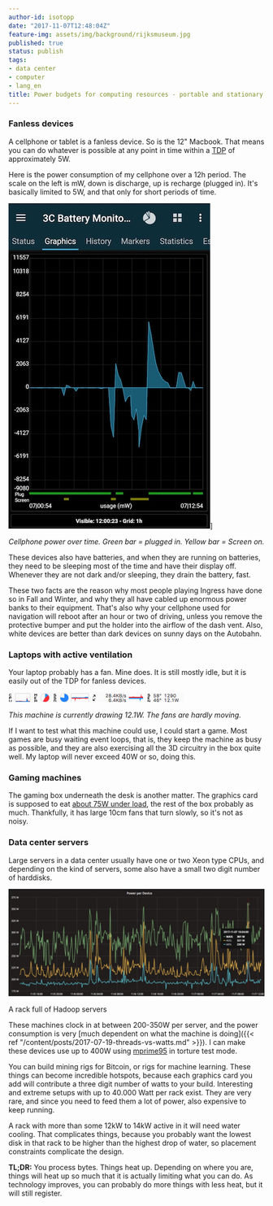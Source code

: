 ```yaml
---
author-id: isotopp
date: "2017-11-07T12:48:04Z"
feature-img: assets/img/background/rijksmuseum.jpg
published: true
status: publish
tags:
- data center
- computer
- lang_en
title: Power budgets for computing resources - portable and stationary
---
```


### Fanless devices

A cellphone or tablet is a fanless device. So is the 12"
Macbook. That means you can do whatever is possible at any point
in time within a
[TDP](https://en.wikipedia.org/wiki/Thermal_design_power) of
approximately 5W.

Here is the power consumption of my cellphone over a 12h period.
The scale on the left is mW, down is discharge, up is recharge
(plugged in). It's basically limited to 5W, and that only for
short periods of time.

![](/uploads/2017/11/power-budget.jpg)]

*Cellphone power over time. Green bar = plugged in. Yellow bar =
Screen on.*

These devices also have batteries, and when they are running on
batteries, they need to be sleeping most of the time and have
their display off. Whenever they are not dark and/or sleeping,
they drain the battery, fast.

These two facts are the reason why most people playing Ingress
have done so in Fall and Winter, and why they all have cabled up
enormous power banks to their equipment. That's also why your
cellphone used for navigation will reboot after an hour or two
of driving, unless you remove the protective bumper and put the
holder into the airflow of the dash vent. Also, white devices
are better than dark devices on sunny days on the Autobahn.

### Laptops with active ventilation

Your laptop probably has a fan. Mine does. It is still mostly
idle, but it is easily out of the TDP for fanless devices.

![](/uploads/2017/11/Screen-Shot-2017-11-07-at-12.34.50.png) 

*This machine is currently drawing 12.1W. The fans are hardly
moving.*

If I want to test what this machine could use, I could start a
game. Most games are busy waiting event loops, that is, they
keep the machine as busy as possible, and they are also
exercising all the 3D circuitry in the box quite well. My laptop
will never exceed 40W or so, doing this. 


### Gaming machines

The gaming box underneath the desk is another matter. The
graphics card is supposed to eat 
[about 75W under load](http://www.tomshardware.com/reviews/nvidia-geforce-gtx-1070-8gb-pascal-performance,4585-7.html),
the rest of the box probably as much. Thankfully, it has large
10cm fans that turn slowly, so it's not as noisy.

### Data center servers

Large servers in a data center usually have one or two Xeon type
CPUs, and depending on the kind of servers, some also have a
small two digit number of harddisks. 

![](/uploads/2017/11/hadoop.jpg)

A rack full of Hadoop servers

These machines clock in at between 200-350W per server, and the
power consumption is very 
[much dependent on what the machine is doing]({{< ref "/content/posts/2017-07-19-threads-vs-watts.md" >}}).
I can make these devices use up to 400W using
[mprime95](https://www.mersenne.org/download/) in torture test
mode.

You can build mining rigs for Bitcoin, or rigs for machine
learning. These things can become incredible hotspots, because
each graphics card you add will contribute a three digit number
of watts to your build. Interesting and extreme setups with up
to 40.000 Watt per rack exist. They are very rare, and since you
need to feed them a lot of power, also expensive to keep
running.

A rack with more than some 12kW to 14kW active in it will need
water cooling. That complicates things, because you probably
want the lowest disk in that rack to be higher than the highest
drop of water, so placement constraints complicate the design.

**TL;DR:** You process bytes. Things heat up. Depending on where
you are, things will heat up so much that it is actually
limiting what you can do. As technology improves, you can
probably do more things with less heat, but it will still
register.
